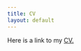 ```yaml
---
title: CV
layout: default
---
```


Here is a link to my [CV.](https://kposenau.github.io/files/kposenau_cv_jan2023_online.pdf)
